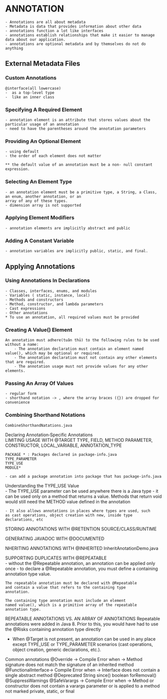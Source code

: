 # ANNOTATION
	- Annotations are all about metadata
	- Metadata is data that provides information about other data
	- annotations function a lot like interfaces
	- annotations establish relationships that make it easier to manage data about our application.
	- annotations are optional metadata and by themselves do not do anything

## External Metadata Files
### Custom Annotations
	@interface(all lowercase)
	-  as a top‐level type
	-  like an inner class

### Specifying A Required Element
	- annotation element is an attribute that stores values about the particular usage of an annotation
	- need to have the parentheses around the annotation parameters
	
### Providing An Optional Element
	- using default
	- the order of each element does not matter

	** the default value of an annotation must be a non‐ null constant expression.

### Selecting An Element Type
	- an annotation element must be a primitive type, a String, a Class, an enum, another annotation, or an
	array of any of these types.
	- dimension array is not supported

### Applying Element Modifiers
	- annotation elements are implicitly abstract and public

### Adding A Constant Variable
	- annotation variables are implicitly public, static, and final.
	
## Applying Annotations
### Using Annotations In Declarations
	- Classes, interfaces, enums, and modules
	- Variables ( static, instance, local)
	- Methods and constructors
	- Method, constructor, and lambda parameters
	- Cast expressions
	- Other annotations
	* To use an annotation, all required values must be provided	
	
### Creating A Value() Element
	An annotation must adhere(tuân thủ) to the following rules to be used without a name:
    	- The annotation declaration must contain an element named value(), which may be optional or required.
    	- The annotation declaration must not contain any other elements that are required.
    	- The annotation usage must not provide values for any other elements.
	
### Passing An Array Of Values
	- regular form
	- shorthand notation -> , where the array braces ({}) are dropped for convenience
	
### Combining Shorthand Notations
	CombineShorthandNatations.java
	
	
Declaring Annotation‐Specific Annotations	
	LIMITING USAGE WITH @TARGET
	TYPE, FIELD, METHOD
	PARAMETER, CONSTRUCTOR, LOCAL_VARIABLE, ANNOTATION_TYPE
	
	PACKAGE * : Packages declared in package‐info.java
	TYPE_PARAMETER
	TYPE_USE
	MODULE*
	
	- can add a package annotation into package that has package‐info.java
	
Understanding the TYPE_USE Value	
	- The TYPE_USE parameter can be used anywhere there is a Java type
	- it can be used only on a method that returns a value.
	Methods that return void would still need the METHOD value defined in the
	annotation
	
	- It also allows annotations in places where types are used, such
	as cast operations, object creation with new, inside type
	declarations, etc
	
STORING ANNOTATIONS WITH @RETENTION	
	SOURCE/CLASS/RUNTIME


GENERATING JAVADOC WITH @DOCUMENTED

NHERITING ANNOTATIONS WITH @INHERITED
	InheritAnotationDemo.java
	
SUPPORTING DUPLICATES WITH @REPEATABLE	
	- without the @Repeatable annotation, an annotation can be applied only once
	- to declare a @Repeatable annotation, you must define a containing annotation type value.
	
	The repeatable annotation must be declared with @Repeatable
	and contain a value that refers to the containing type
	annotation.
	
	The containing type annotation must include an element
	named value(), which is a primitive array of the repeatable
	annotation type.
	
REPEATABLE ANNOTATIONS VS. AN ARRAY OF ANNOTATIONS
	Repeatable annotations were added in Java 8. Prior to
	this, you would have had to use the @Risks containing
	annotation type directly
	
- When @Target is not present, an annotation can be used in any place except
	TYPE_USE or TYPE_PARAMETER scenarios (cast operations, object
	creation, generic declarations, etc.).
	
Common annotations
	@Override -> Compile Error when -> Method signature does not match the signature of an inherited method
	@FunctionalInterface-> Compile Error when	-> Interface does not contain a single abstract method
	@Deprecated
		String since()
		boolean forRemoval()
	@SuppressWarnings
	@SafeVarargs -> Compile Error when ->
		Method or constructor does not contain a
		varargs parameter or is applied to a
		method not marked private, static, or final
	
		